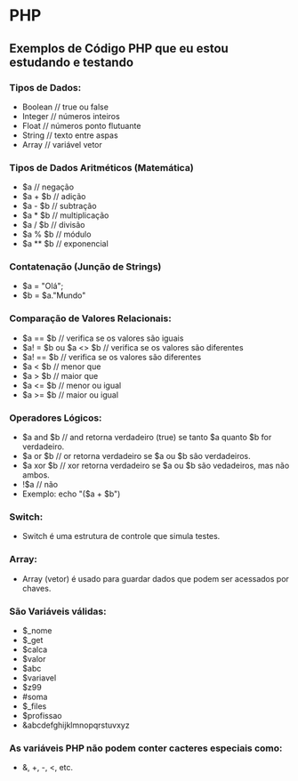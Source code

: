 # PHP

## Exemplos de Código PHP que eu estou estudando e testando

### Tipos de Dados:
<ul>
  <li> Boolean // true ou false </li>
  <li> Integer // números inteiros </li>
  <li> Float   // números ponto flutuante </li>
  <li> String  // texto entre aspas </li>
  <li> Array   // variável vetor </li>
</ul>

### Tipos de Dados Aritméticos (Matemática)
<ul>
  <li> $a        // negação </li>
  <li> $a + $b   // adição </li>
  <li> $a - $b   // subtração </li>
  <li> $a * $b   // multiplicação </li>
  <li> $a / $b   // divisão </li>
  <li> $a % $b   // módulo </li>
  <li> $a ** $b  // exponencial </li>
</ul>

### Contatenação (Junção de Strings)
<ul>
  <li> $a = "Olá"; </li>
  <li> $b = $a."Mundo" </li>
</ul>

### Comparação de Valores Relacionais:
<ul>
  <li> $a == $b // verifica se os valores são iguais </li>
  <li> $a! = $b ou $a <> $b // verifica se os valores são diferentes </li>
  <li> $a! == $b // verifica se os valores são diferentes </li>
  <li> $a < $b // menor que </li>
  <li> $a > $b // maior que </li>
  <li> $a <= $b // menor ou igual </li>
  <li> $a >= $b // maior ou igual </li>
</ul>

### Operadores Lógicos:
<ul>
  <li> $a and $b // and retorna verdadeiro (true) se tanto $a quanto $b for verdadeiro. </li>
  <li> $a or $b // or retorna verdadeiro se $a ou $b são verdadeiros. </li>
  <li> $a xor $b // xor retorna verdadeiro se $a ou $b são vedadeiros, mas não ambos. </li>
  <li> !$a // não </li>
  <li> Exemplo: echo "($a + $b")
</ul>

### Switch:

* Switch é uma estrutura de controle que simula testes.

### Array:

* Array (vetor) é usado para guardar dados que podem ser acessados por chaves.

### São Variáveis válidas:

* $_nome
* $_get
* $calca
* $valor
* $abc
* $variavel
* $z99
* #soma
* $_files
* $profissao
* &abcdefghijklmnopqrstuvxyz


### As variáveis PHP não podem conter cacteres especiais como: 
* &, +, -, <, etc.
  
  
